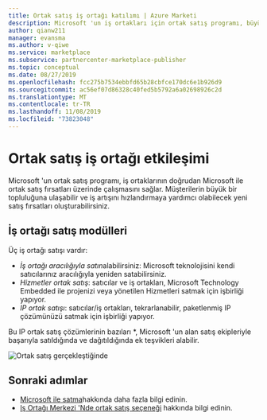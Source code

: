 ```yaml
---
title: Ortak satış iş ortağı katılımı | Azure Marketi
description: Microsoft 'un iş ortakları için ortak satış programı, büyük bir müşteri tabanına ulaşmanıza ve yeni satış oluşturmanıza yardımcı olabilir.
author: qianw211
manager: evansma
ms.author: v-qiwe
ms.service: marketplace
ms.subservice: partnercenter-marketplace-publisher
ms.topic: conceptual
ms.date: 08/27/2019
ms.openlocfilehash: fcc275b7534ebbfd65b28cbfce170dc6e1b926d9
ms.sourcegitcommit: ac56ef07d86328c40fed5b5792a6a02698926c2d
ms.translationtype: MT
ms.contentlocale: tr-TR
ms.lasthandoff: 11/08/2019
ms.locfileid: "73823048"
---
```

# <a name="co-sell-partner-engagement"></a>Ortak satış iş ortağı etkileşimi

Microsoft 'un ortak satış programı, iş ortaklarının doğrudan Microsoft ile ortak satış fırsatları üzerinde çalışmasını sağlar. Müşterilerin büyük bir topluluğuna ulaşabilir ve iş artışını hızlandırmaya yardımcı olabilecek yeni satış fırsatları oluşturabilirsiniz.

## <a name="partner-selling-motions"></a>İş ortağı satış modülleri

Üç iş ortağı satışı vardır:

* *İş ortağı aracılığıyla satın*alabilirsiniz: Microsoft teknolojisini kendi satıcılarınız aracılığıyla yeniden satabilirsiniz.
* *Hizmetler ortak satış*: satıcılar ve iş ortakları, Microsoft Technology Embedded ile projenizi veya yönetilen Hizmetleri satmak için işbirliği yapıyor.
* *IP ortak satışı*: satıcılar/iş ortakları, tekrarlanabilir, paketlenmiş IP çözümünüzü satmak için işbirliği yapıyor.

Bu IP ortak satış çözümlerinin bazıları \*, Microsoft 'un alan satış ekipleriyle başarıyla satıldığında ve dağıtıldığında ek teşvikleri alabilir.

![Ortak satış gerçekleştiğinde](./media/marketplace-publishers-guide/marketplace-co-sell.png)

## <a name="next-steps"></a>Sonraki adımlar

- [Microsoft ile satma](https://partner.microsoft.com/membership/sell-with-microsoft)hakkında daha fazla bilgi edinin.
- [Iş Ortağı Merkezi 'Nde ortak satış seçeneği](./partner-center-portal/commercial-marketplace-co-sell.md) hakkında bilgi edinin.
